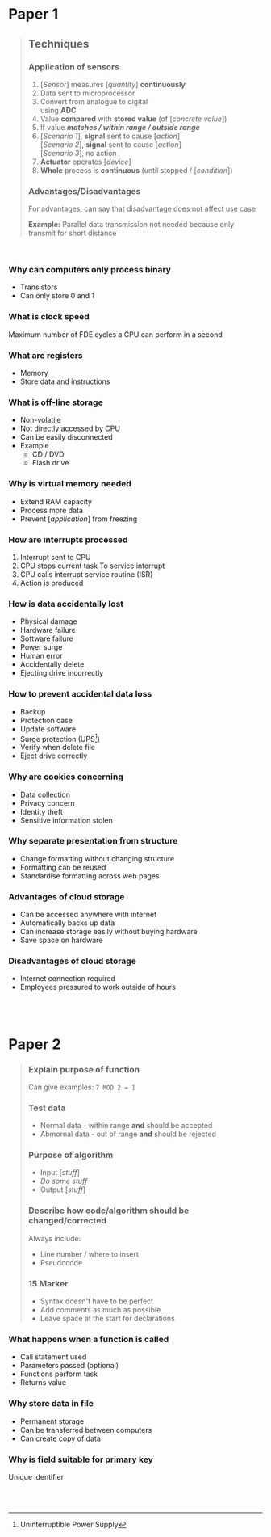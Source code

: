 # Paper 1

> ## Techniques
>
> ### Application of sensors
>
> 1. [_Sensor_] measures [_quantity_] **continuously**
> 2. Data sent to microprocessor
> 3. Convert from analogue to digital \
>    using **ADC**
> 4. Value **compared** with **stored value** (of [_concrete value_])
> 5. If value **_matches / within range / outside range_**
> 6. [_Scenario 1_], **signal** sent to cause [_action_] \
>    [_Scenario 2_], **signal** sent to cause [_action_] \
>    [_Scenario 3_], no action
> 7. **Actuator** operates [_device_]
> 8. **Whole** process is **continuous** (until stopped / [_condition_])
>
> ### Advantages/Disadvantages
>
> For advantages, can say that disadvantage does not affect use case
>
> **Example:** Parallel data transmission not needed because only transmit for short distance

<br>

### Why can computers only process binary

-   Transistors
-   Can only store 0 and 1

### What is clock speed

Maximum number of FDE cycles a CPU can perform in a second

### What are registers

-   Memory
-   Store data and instructions

### What is off-line storage

-   Non-volatile
-   Not directly accessed by CPU
-   Can be easily disconnected
-   Example
    -   CD / DVD
    -   Flash drive

### Why is virtual memory needed

-   Extend RAM capacity
-   Process more data
-   Prevent [_application_] from freezing

### How are interrupts processed

1.  Interrupt sent to CPU
2.  CPU stops current task
    To service interrupt
3.  CPU calls interrupt service routine (ISR)
4.  Action is produced

### How is data accidentally lost

-   Physical damage
-   Hardware failure
-   Software failure
-   Power surge
-   Human error
-   Accidentally delete
-   Ejecting drive incorrectly

### How to prevent accidental data loss

-   Backup
-   Protection case
-   Update software
-   Surge protection (UPS[^UPS])
-   Verify when delete file
-   Eject drive correctly

### Why are cookies concerning

-   Data collection
-   Privacy concern
-   Identity theft
-   Sensitive information stolen

### Why separate presentation from structure

-   Change formatting without changing structure
-   Formatting can be reused
-   Standardise formatting across web pages

### Advantages of cloud storage

-   Can be accessed anywhere with internet
-   Automatically backs up data
-   Can increase storage easily without buying hardware
-   Save space on hardware

### Disadvantages of cloud storage

-   Internet connection required
-   Employees pressured to work outside of hours

<br><br>

# Paper 2

> ### Explain purpose of function
>
> Can give examples: `7 MOD 2 = 1`
>
> ### Test data
>
> -   Normal data - within range **and** should be accepted
> -   Abmornal data - out of range **and** should be rejected
>
> ### Purpose of algorithm
>
> -   Input [*stuff*]
> -   _Do some stuff_
> -   Output [*stuff*]
>
> ### Describe how code/algorithm should be changed/corrected
>
> <p></p>
> Always include:
>
> -   Line number / where to insert
> -   Pseudocode
>
> ### 15 Marker
>
> -   Syntax doesn't have to be perfect
> -   Add comments as much as possible
> -   Leave space at the start for declarations

### What happens when a function is called

-   Call statement used
-   Parameters passed (optional)
-   Functions perform task
-   Returns value

### Why store data in file

-   Permanent storage
-   Can be transferred between computers
-   Can create copy of data

### Why is field suitable for primary key

Unique identifier

<br><br>

[^UPS]: Uninterruptible Power Supply
